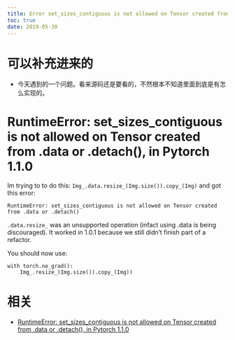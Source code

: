 ```yaml
---
title: Error set_sizes_contiguous is not allowed on Tensor created from data
toc: true
date: 2019-05-30
---
```

# 可以补充进来的

- 今天遇到的一个问题。看来源码还是要看的，不然根本不知道里面到底是有怎么实现的。

# RuntimeError: set_sizes_contiguous is not allowed on Tensor created from .data or .detach(), in Pytorch 1.1.0



Im trying to to do this:
`Img_.data.resize_(Img.size()).copy_(Img)`
and got this error:

```
RuntimeError: set_sizes_contiguous is not allowed on Tensor created from .data or .detach()
```


`.data.resize_` was an unsupported operation (infact using .data is being discouraged). It worked in 1.0.1 because we still didn’t finish part of a refactor.

You should now use:

```
with torch.no_grad():
    Img_.resize_(Img.size()).copy_(Img))
```


# 相关

- [RuntimeError: set_sizes_contiguous is not allowed on Tensor created from .data or .detach(), in Pytorch 1.1.0](https://discuss.pytorch.org/t/runtimeerror-set-sizes-contiguous-is-not-allowed-on-tensor-created-from-data-or-detach-in-pytorch-1-1-0/44208)
